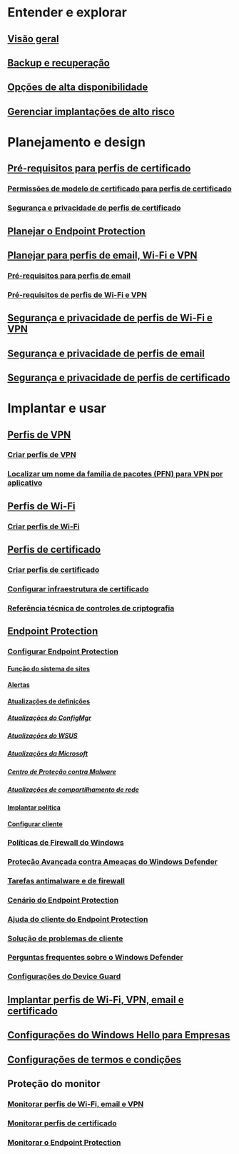 # Entender e explorar
## [Visão geral](understand\protect-data-and-site-infrastructure.md)
## [Backup e recuperação](understand/backup-and-recovery.md)
## [Opções de alta disponibilidade](understand/high-availability-options.md)
## [Gerenciar implantações de alto risco](understand/settings-to-manage-high-risk-deployments.md)

# Planejamento e design
## [Pré-requisitos para perfis de certificado](plan-design/prerequisites-for-certificate-profiles.md)
### [Permissões de modelo de certificado para perfis de certificado](plan-design/planning-for-certificate-template-permissions.md)
### [Segurança e privacidade de perfis de certificado](plan-design/security-and-privacy-for-certificate-profiles.md)

## [Planejar o Endpoint Protection](plan-design/planning-for-endpoint-protection.md)

## [Planejar para perfis de email, Wi-Fi e VPN](plan-design/prerequisites-for-email-profiles.md)
### [Pré-requisitos para perfis de email](plan-design/prerequisites-for-email-profiles.md)
### [Pré-requisitos de perfis de Wi-Fi e VPN](plan-design/prerequisites-for-wifi-vpn-profiles.md)

## [Segurança e privacidade de perfis de Wi-Fi e VPN](plan-design/security-and-privacy-for-wifi-vpn-profiles.md)

## [Segurança e privacidade de perfis de email](plan-design/security-and-privacy-for-email-profiles.md)

## [Segurança e privacidade de perfis de certificado](plan-design/security-and-privacy-for-certificate-profiles.md)

# Implantar e usar
## [Perfis de VPN](deploy-use/vpn-profiles.md)
### [Criar perfis de VPN](deploy-use/create-vpn-profiles.md)
### [Localizar um nome da família de pacotes (PFN) para VPN por aplicativo](deploy-use/find-a-pfn-for-per-app-vpn.md)

## [Perfis de Wi-Fi](deploy-use/create-wifi-profiles.md)
### [Criar perfis de Wi-Fi](deploy-use/create-wifi-profiles.md)

## [Perfis de certificado](deploy-use/introduction-to-certificate-profiles.md)
### [Criar perfis de certificado](deploy-use/create-certificate-profiles.md)
### [Configurar infraestrutura de certificado](deploy-use/certificate-infrastructure.md)
### [Referência técnica de controles de criptografia](deploy-use/cryptographic-controls-technical-reference.md)

## [Endpoint Protection](deploy-use/endpoint-protection.md)
### [Configurar Endpoint Protection](deploy-use/endpoint-protection-configure.md)
#### [Função do sistema de sites](deploy-use/endpoint-protection-site-role.md)
#### [Alertas](deploy-use/endpoint-configure-alerts.md)
#### [Atualizações de definições](deploy-use/endpoint-definition-updates.md)
##### [Atualizações do ConfigMgr](deploy-use/endpoint-definitions-configmgr.md)
##### [Atualizações do WSUS](deploy-use/endpoint-definitions-wsus.md)
##### [Atualizações da Microsoft](deploy-use/endpoint-definitions-microsoft-updates.md)
##### [Centro de Proteção contra Malware](deploy-use/endpoint-definitions-protection-center.md)
##### [Atualizações de compartilhamento de rede](deploy-use/endpoint-definitions-network.md)

#### [Implantar política](deploy-use/endpoint-antimalware-policies.md)
#### [Configurar cliente](deploy-use/endpoint-protection-configure-client.md)

### [Políticas de Firewall do Windows](deploy-use/create-windows-firewall-policies.md)
### [Proteção Avançada contra Ameaças do Windows Defender](deploy-use/windows-defender-advanced-threat-protection.md)
### [Tarefas antimalware e de firewall](deploy-use/endpoint-antimalware-firewall.md)
### [Cenário do Endpoint Protection](deploy-use/scenarios-endpoint-protection.md)
### [Ajuda do cliente do Endpoint Protection](deploy-use/endpoint-protection-client-help.md)
### [Solução de problemas de cliente](deploy-use/troubleshoot-endpoint-client.md)
### [Perguntas frequentes sobre o Windows Defender](deploy-use/endpoint-protection-client-faq.md)
### [Configurações do Device Guard](deploy-use/use-device-guard-with-configuration-manager.md)

## [Implantar perfis de Wi-Fi, VPN, email e certificado](deploy-use/deploy-wifi-vpn-email-cert-profiles.md)
## [Configurações do Windows Hello para Empresas](deploy-use/windows-hello-for-business-settings.md)

## [Configurações de termos e condições](../mdm/deploy-use/terms-and-conditions.md)

## Proteção do monitor
### [Monitorar perfis de Wi-Fi, email e VPN](deploy-use/monitor-wifi-email-vpn-profiles.md)
### [Monitorar perfis de certificado](deploy-use/monitor-certificate-profiles.md)
### [Monitorar o Endpoint Protection](deploy-use/monitor-endpoint-protection.md)
